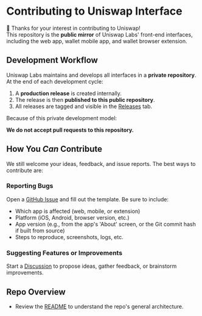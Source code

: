 # Contributing to Uniswap Interface

👋 Thanks for your interest in contributing to Uniswap!  
This repository is the **public mirror** of Uniswap Labs' front-end interfaces, including the web app, wallet mobile app, and wallet browser extension.

## Development Workflow

Uniswap Labs maintains and develops all interfaces in a **private repository**. At the end of each development cycle:

1. A **production release** is created internally.
2. The release is then **published to this public repository**.
3. All releases are tagged and visible in the [Releases](https://github.com/Uniswap/interface/releases) tab.

Because of this private development model:

**We do not accept pull requests to this repository.**

## How You *Can* Contribute

We still welcome your ideas, feedback, and issue reports. The best ways to contribute are:

### Reporting Bugs

Open a [GitHub Issue](https://github.com/Uniswap/interface/issues/new?template=bug_report.md) and fill out the template. Be sure to include:

- Which app is affected (web, mobile, or extension)
- Platform (iOS, Android, browser version, etc.)
- App version (e.g., from the app's 'About' screen, or the Git commit hash if built from source)
- Steps to reproduce, screenshots, logs, etc.

### Suggesting Features or Improvements

Start a [Discussion](https://github.com/Uniswap/interface/discussions) to propose ideas, gather feedback, or brainstorm improvements.

## Repo Overview

- Review the [README](README.md) to understand the repo's general architecture.
